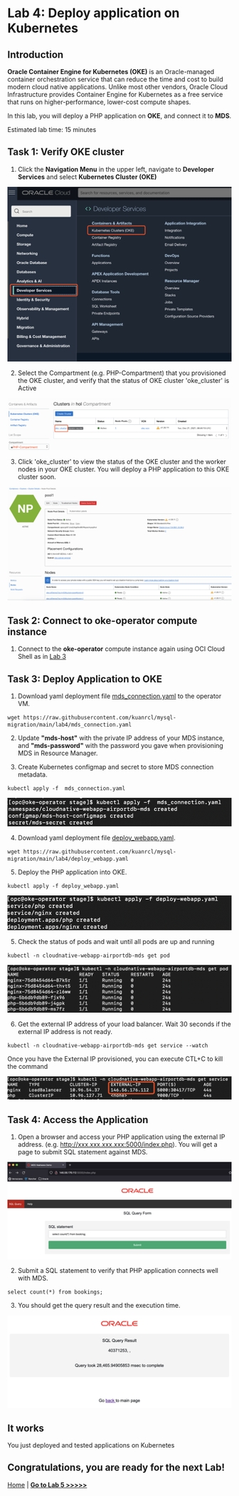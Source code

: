 # Lab 4: Deploy application on Kubernetes

## Introduction

**Oracle Container Engine for Kubernetes (OKE)** is an Oracle-managed container orchestration service that can reduce the time and cost to build modern cloud native applications. Unlike most other vendors, Oracle Cloud Infrastructure provides Container Engine for Kubernetes as a free service that runs on higher-performance, lower-cost compute shapes. 

In this lab, you will deploy a PHP application on **OKE**, and connect it to **MDS**.

Estimated lab time: 15 minutes

## Task 1: Verify OKE cluster

1. Click the **Navigation Menu** in the upper left, navigate to **Developer Services** and select **Kubernetes Cluster (OKE)**

![Navigate to OKE](images/navigate_to_oke.png)

2. Select the Compartment (e.g. PHP-Compartment) that you provisioned the OKE cluster, and verify that the status of OKE cluster 'oke_cluster' is Active

![Locate OKE](images/locate_oke_instance.png)

3. Click 'oke_cluster' to view the status of the OKE cluster and the worker nodes in your OKE cluster. You will deploy a PHP application to this OKE cluster soon.

![Verify OKE](images/oke_worker_nodes.png)

## Task 2: Connect to **oke-operator** compute instance

1. Connect to the **oke-operator** compute instance again using OCI Cloud Shell as in [Lab 3](../lab3/README.md)

## Task 3: Deploy Application to OKE

1. Download yaml deployment file [mds_connection.yaml](mds_connection.yaml) to the operator VM.

```
wget https://raw.githubusercontent.com/kuanrcl/mysql-migration/main/lab4/mds_connection.yaml
```

2. Update **"mds-host"** with the private IP address of your MDS instance, and **"mds-password"** with the password you gave when provisioning MDS in Resource Manager.

3. Create Kubernetes configmap and secret to store MDS connection metadata.
```
kubectl apply -f  mds_connection.yaml
```
![Apply MDS Connection](images/apply_mds_connection.png)

4. Download yaml deployment file [deploy_webapp.yaml](deploy_webapp.yaml).

```
wget https://raw.githubusercontent.com/kuanrcl/mysql-migration/main/lab4/deploy_webapp.yaml
```

5. Deploy the PHP application into OKE.
```
kubectl apply -f deploy_webapp.yaml
```
![Apply WebApp](images/apply_webapp.png)

5. Check the status of pods and wait until all pods are up and running
```
kubectl -n cloudnative-webapp-airportdb-mds get pod
```
![Get Pod](images/get_pod.png)

6. Get the external IP address of your load balancer. Wait 30 seconds if the external IP address is not ready.
```
kubectl -n cloudnative-webapp-airportdb-mds get service --watch
```
Once you have the External IP provisioned, you can execute CTL+C to kill the command

![Get Service](images/get_service.png)

## Task 4: Access the Application 

1. Open a browser and access your PHP application using the external IP address. (e.g. http://xxx.xxx.xxx.xxx:5000/index.php). You will get a page to submit SQL statement against MDS.


![Access App](images/access_app.png)

2. Submit a SQL statement to verify that PHP application connects well with MDS.
```
select count(*) from bookings;
```
 
3. You should get the query result and the execution time.

![Query Result](images/query_result.png)


## It works

You just deployed and tested applications on Kubernetes

## Congratulations, you are ready for the next Lab!

[Home](../README.md) | [**Go to Lab 5 >>>>>**](../lab5/README.md)
